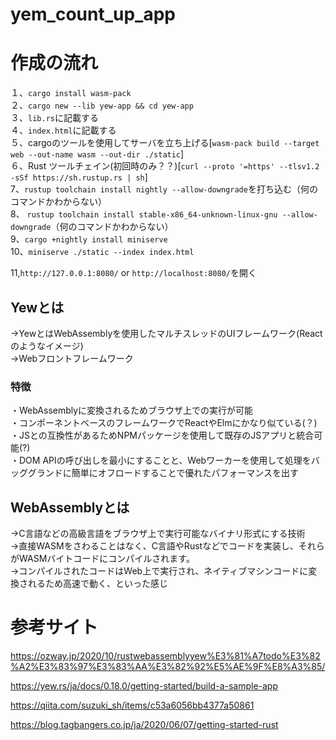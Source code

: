 # yem_count_up_app

# 作成の流れ

１、`cargo install wasm-pack`    
２、`cargo new --lib yew-app && cd yew-app`    
３、`lib.rs`に記載する    
４、`index.html`に記載する  
５、cargoのツールを使用してサーバを立ち上げる[`wasm-pack build --target web --out-name wasm --out-dir ./static`]  
６、Rust ツールチェイン(初回時のみ？？)[`curl --proto '=https' --tlsv1.2 -sSf https://sh.rustup.rs | sh`]  
7、`rustup toolchain install nightly --allow-downgrade`を打ち込む（何のコマンドかわからない）    
8、 `rustup toolchain install stable-x86_64-unknown-linux-gnu --allow-downgrade`（何のコマンドかわからない）    
9、`cargo +nightly install miniserve`  
10、`miniserve ./static --index index.html`  


11,`http://127.0.0.1:8080/` or `http://localhost:8080/`を開く  

## Yewとは
→YewとはWebAssemblyを使用したマルチスレッドのUIフレームワーク(Reactのようなイメージ)  
→Webフロントフレームワーク  

### 特徴
・WebAssemblyに変換されるためブラウザ上での実行が可能  
・コンポーネントベースのフレームワークでReactやElmにかなり似ている(？)  
・JSとの互換性があるためNPMパッケージを使用して既存のJSアプリと統合可能(?)    
・DOM APIの呼び出しを最小にすることと、Webワーカーを使用して処理をバッググランドに簡単にオフロードすることで優れたパフォーマンスを出す    



## WebAssemblyとは
->C言語などの高級言語をブラウザ上で実行可能なバイナリ形式にする技術    
->直接WASMをさわることはなく、C言語やRustなどでコードを実装し、それらがWASMバイトコードにコンパイルされます。    
->コンパイルされたコードはWeb上で実行され、ネイティブマシンコードに変換されるため高速で動く、といった感じ    



# 参考サイト

https://ozway.jp/2020/10/rustwebassemblyyew%E3%81%A7todo%E3%82%A2%E3%83%97%E3%83%AA%E3%82%92%E5%AE%9F%E8%A3%85/

https://yew.rs/ja/docs/0.18.0/getting-started/build-a-sample-app

https://qiita.com/suzuki_sh/items/c53a6056bb4377a50861

https://blog.tagbangers.co.jp/ja/2020/06/07/getting-started-rust